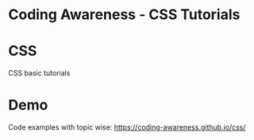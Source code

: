 # Coding Awareness - CSS Tutorials
# CSS
CSS basic tutorials

# Demo
Code examples with topic wise: https://coding-awareness.github.io/css/ 
